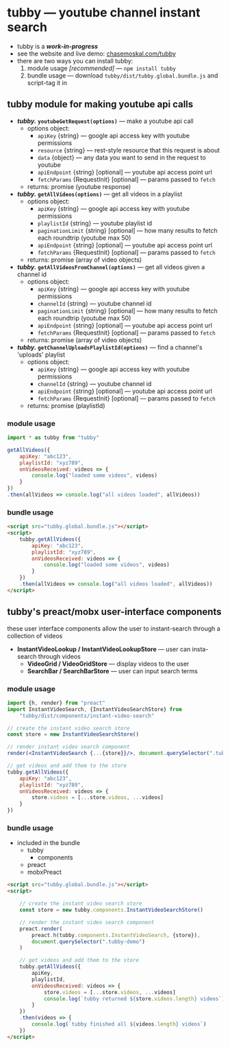 
# tubby — youtube channel instant search

- tubby is a ***work-in-progress***
- see the website and live demo: [chasemoskal.com/tubby](https://chasemoskal.com/tubby/)
- there are two ways you can install tubby:
	1. module usage *[recommended]* — `npm install tubby`
	2. bundle usage — download `tubby/dist/tubby.global.bundle.js` and script-tag it in

## tubby module for making youtube api calls

- ***tubby.*** **`youtubeGetRequest(options)`** — make a youtube api call
	- options object:
		- `apiKey` {string} — google api access key with youtube permissions
		- `resource` {string} — rest-style resource that this request is about
		- `data` {object} — any data you want to send in the request to youtube
		- `apiEndpoint` {string} [optional] — youtube api access point url
		- `fetchParams` {RequestInit} [optional] — params passed to `fetch`
	- returns: promise (youtube response)
- ***tubby.*** **`getAllVideos(options)`** — get all videos in a playlist
	- options object:
		- `apiKey` {string} — google api access key with youtube permissions
		- `playlistId` {string} — youtube playlist id
		- `paginationLimit` {string} [optional] — how many results to fetch each roundtrip (youtube max 50)
		- `apiEndpoint` {string} [optional] — youtube api access point url
		- `fetchParams` {RequestInit} [optional] — params passed to `fetch`
	- returns: promise (array of video objects)
- ***tubby.*** **`getAllVideosFromChannel(options)`** — get all videos given a
	channel id
	- options object:
		- `apiKey` {string} — google api access key with youtube permissions
		- `channelId` {string} — youtube channel id
		- `paginationLimit` {string} [optional] — how many results to fetch each roundtrip (youtube max 50)
		- `apiEndpoint` {string} [optional] — youtube api access point url
		- `fetchParams` {RequestInit} [optional] — params passed to `fetch`
	- returns: promise (array of video objects)
- ***tubby.*** **`getChannelUploadsPlaylistId(options)`** — find a channel's 
	'uploads' playlist
	- options object:
		- `apiKey` {string} — google api access key with youtube permissions
		- `channelId` {string} — youtube channel id
		- `apiEndpoint` {string} [optional] — youtube api access point url
		- `fetchParams` {RequestInit} [optional] — params passed to `fetch`
	- returns: promise (playlistId)

### module usage

```javascript
import * as tubby from "tubby"

getAllVideos({
	apiKey: "abc123",
	playlistId: "xyz789",
	onVideosReceived: videos => {
		console.log("loaded some videos", videos)
	}
})
.then(allVideos => console.log("all videos loaded", allVideos))
```

### bundle usage

```html
<script src="tubby.global.bundle.js"></script>
<script>
	tubby.getAllVideos({
		apiKey: "abc123",
		playlistId: "xyz789",
		onVideosReceived: videos => {
			console.log("loaded some videos", videos)
		}
	})
	.then(allVideos => console.log("all videos loaded", allVideos))
</script>
```

## tubby's preact/mobx user-interface components

these user interface components allow the user to instant-search through a collection of videos

- **InstantVideoLookup / InstantVideoLookupStore** — user can insta-search through videos
	- **VideoGrid / VideoGridStore** — display videos to the user
	- **SearchBar / SearchBarStore** — user can input search terms

### module usage

```jsx
import {h, render} from "preact"
import InstantVideoSearch, {InstantVideoSearchStore} from 
	"tubby/dist/components/instant-video-search"

// create the instant video search store
const store = new InstantVideoSearchStore()

// render instant video search component
render(<InstantVideoSearch {...{store}}/>, document.querySelector(".tubby-demo"))

// get videos and add them to the store
tubby.getAllVideos({
	apiKey: "abc123",
	playlistId: "xyz789",
	onVideosReceived: videos => {
		store.videos = [...store.videos, ...videos]
	}
})
```

### bundle usage

- included in the bundle
	- tubby
		- components
	- preact
	- mobxPreact

```html
<script src="tubby.global.bundle.js"></script>
<script>

	// create the instant video search store
	const store = new tubby.components.InstantVideoSearchStore()

	// render the instant video search component
	preact.render(
		preact.h(tubby.components.InstantVideoSearch, {store}),
		document.querySelector(".tubby-demo")
	)

	// get videos and add them to the store
	tubby.getAllVideos({
		apiKey,
		playlistId,
		onVideosReceived: videos => {
			store.videos = [...store.videos, ...videos]
			console.log(`tubby returned ${store.videos.length} videos`)
		}
	})
	.then(videos => {
		console.log(`tubby finished all ${videos.length} videos`)
	})
</script>
```
